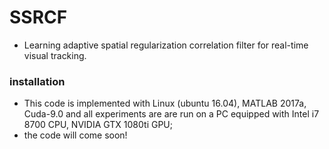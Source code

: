 # SSRCF
- Learning adaptive spatial regularization correlation filter for real-time visual tracking.
### installation
- This code is implemented with Linux (ubuntu 16.04), MATLAB 2017a, Cuda-9.0 and all experiments are are run on a PC equipped with Intel i7 8700 CPU, NVIDIA GTX 1080ti GPU;
- the code will come soon!
